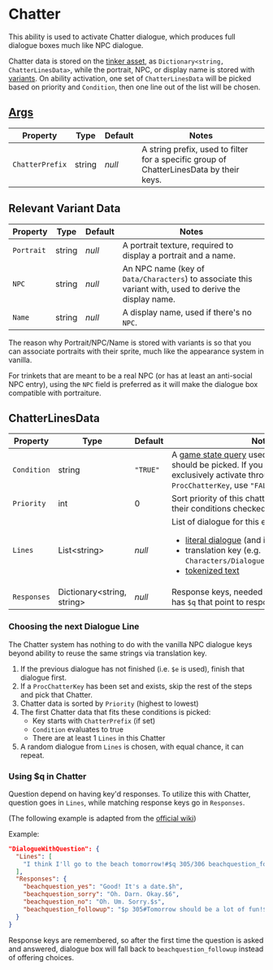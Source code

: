 # Chatter

This ability is used to activate Chatter dialogue, which produces full dialogue boxes much like NPC dialogue.

Chatter data is stored on the [tinker asset](001-Tinker.md), as `Dictionary<string, ChatterLinesData>`, while the portrait, NPC, or display name is stored with [variants](002-Variant.md). On ability activation, one set of `ChatterLinesData` will be picked based on priority and `Condition`, then one line out of the list will be chosen.

## [Args](~/api/TrinketTinker.Models.AbilityArgs.ChatterArgs.yml)

| Property | Type | Default | Notes |
| -------- | ---- | ------- | ----- |
| `ChatterPrefix` | string | _null_ | A string prefix, used to filter for a specific group of ChatterLinesData by their keys. |

## Relevant Variant Data

| Property | Type | Default | Notes |
| -------- | ---- | ------- | ----- |
| `Portrait` | string | _null_ | A portrait texture, required to display a portrait and a name. |
| `NPC` | string | _null_ | An NPC name (key of `Data/Characters`) to associate this variant with, used to derive the display name. |
| `Name` | string | _null_ | A display name, used if there's no `NPC`. |

The reason why Portrait/NPC/Name is stored with variants is so that you can associate portraits with their sprite, much like the appearance system in vanilla.

For trinkets that are meant to be a real NPC (or has at least an anti-social NPC entry), using the `NPC` field is preferred as it will make the dialogue box compatible with portraiture.

## ChatterLinesData

| Property | Type | Default | Notes |
| -------- | ---- | ------- | ----- |
| `Condition` | string | `"TRUE"` | A [game state query](https://stardewvalleywiki.com/Modding:Game_state_queries) used to check if this chatter should be picked. If you want to have chatter exclusively activate through [ability](004-Ability.md) with `ProcChatterKey`, use `"FALSE"`. |
| `Priority` | int | 0 | Sort priority of this chatter, higher number have their conditions checked first. |
| `Lines` | List\<string\> | _null_ | List of dialogue for this entry, this can be: <ul><li>[literal dialogue](https://stardewvalleywiki.com/Modding:Dialogue) (and i18n token)</li><li>translation key (e.g. `Characters/Dialogue/Abigail:Introduction`)</li><li>[tokenized text](https://stardewvalleywiki.com/Modding:Tokenizable_strings)</li></ul> |
| `Responses` | Dictionary\<string, string\> | _null_ | Response keys, needed only if your dialogue has `$q` that point to responses. |

### Choosing the next Dialogue Line

The Chatter system has nothing to do with the vanilla NPC dialogue keys beyond ability to reuse the same strings via translation key.

1. If the previous dialogue has not finished (i.e. `$e` is used), finish that dialogue first.
1. If a `ProcChatterKey` has been set and exists, skip the rest of the steps and pick that Chatter.
1. Chatter data is sorted by `Priority` (highest to lowest)
1. The first Chatter data that fits these conditions is picked:
    - Key starts with `ChatterPrefix` (if set)
    - `Condition` evaluates to true
    - There are at least 1 `Lines` in this Chatter
1. A random dialogue from `Lines` is chosen, with equal chance, it can repeat.

### Using $q in Chatter

Question depend on having key'd responses. To utilize this with Chatter, question goes in `Lines`, while matching response keys go in `Responses`.

(The following example is adapted from the [official wiki](https://stardewvalleywiki.com/Modding:Dialogue))

Example:
```json
"DialogueWithQuestion": {
  "Lines": [
    "I think I'll go to the beach tomorrow!#$q 305/306 beachquestion_followup#Would you like to go with me?#$r 305 15 beachquestion_yes#Sure, I would love to!#$r 306 0 beachquestion_sorry#Oh, sorry, I've already made plans with someone else...#$r 306 -10 beachquestion_no#No thank you."
  ],
  "Responses": {
    "beachquestion_yes": "Good! It's a date.$h",
    "beachquestion_sorry": "Oh. Darn. Okay.$6",
    "beachquestion_no": "Oh. Um. Sorry.$s",
    "beachquestion_followup": "$p 305#Tomorrow should be a lot of fun!$h|Hmm, I wonder if I can get someone to go with me...$s",
  }
}
```

Response keys are remembered, so after the first time the question is asked and answered, dialogue box will fall back to `beachquestion_followup` instead of offering choices.
